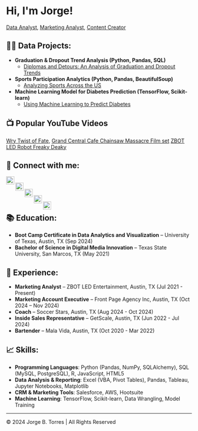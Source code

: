 # Hi, I'm Jorge! <br/>
<a href="https://github.com/trjb17">Data Analyst</a>, <a href="https://www.linkedin.com/in/jorge-b-torres-59785b163/">Marketing Analyst</a>, <a href="https://trjb17.wixsite.com/my-site/portfolio">Content Creator</a>

## 👨‍💻 Data Projects:

- **Graduation & Dropout Trend Analysis (Python, Pandas, SQL)**  
  - [Diplomas and Detours: An Analysis of Graduation and Dropout Trends](https://github.com/trjb17/project-1/blob/main/README.md)
- **Sports Participation Analytics (Python, Pandas, BeautifulSoup)**  
  - [Analyzing Sports Across the US](https://github.com/kathryndavis0036/project3/blob/main/ReadMe.md)
- **Machine Learning Model for Diabetes Prediction (TensorFlow, Scikit-learn)**  
  - [Using Machine Learning to Predict Diabetes](https://github.com/mdurney1724/Project4/blob/main/README.md)

## 📺 Popular YouTube Videos
<a href="https://www.youtube.com/watch?v=U7TKv_xICeU&t=31s">Wry Twist of Fate</a>,
<a href="https://www.youtube.com/watch?v=SQ0rqj4o9Zk&t=142s">Grand Central Cafe Chainsaw Massacre Film set</a>
<a href="https://www.youtube.com/watch?v=mfKH_OFen4A&t=11s">ZBOT LED Robot Freaky Deaky</a>
## 🤳 Connect with me:

[<img align="left" alt="JorgeTorres | YouTube" width="22px" src="https://cdn.jsdelivr.net/npm/simple-icons@v3/icons/youtube.svg" />][youtube]  
[<img align="left" alt="JorgeTorres | Twitter" width="22px" src="https://cdn.jsdelivr.net/npm/simple-icons@v3/icons/twitter.svg" />][twitter]  
[<img align="left" alt="JorgeTorres | LinkedIn" width="22px" src="https://cdn.jsdelivr.net/npm/simple-icons@v3/icons/linkedin.svg" />][linkedin]  
[<img align="left" alt="JorgeTorres | Instagram" width="22px" src="https://cdn.jsdelivr.net/npm/simple-icons@v3/icons/instagram.svg" />][instagram]  
[<img align="left" alt="JorgeTorres | Facebook" width="22px" src="https://cdn.jsdelivr.net/npm/simple-icons@v3/icons/facebook.svg" />][facebook]  

[twitter]: https://x.com/El_Jor__G
[youtube]: https://www.youtube.com/@jor_g8645  
[instagram]: https://www.instagram.com/jor____g/  
[linkedin]: https://linkedin.com/in/jorge-b-torres-59785b163/  
[facebook]: https://www.facebook.com/ledzbottx/

## 📚 Education:

- **Boot Camp Certificate in Data Analytics and Visualization** – University of Texas, Austin, TX (Sep 2024)
- **Bachelor of Science in Digital Media Innovation** – Texas State University, San Marcos, TX (May 2021)

## 💼 Experience:

- **Marketing Analyst** – ZBOT LED Entertainment, Austin, TX (Jul 2021 - Present)
- **Marketing Account Executive** – Front Page Agency Inc, Austin, TX (Oct 2024 – Nov 2024)
- **Coach** – Soccer Stars, Austin, TX (Aug 2024 - Oct 2024)
- **Inside Sales Representative** – GetScale, Austin, TX (Jun 2022 - Jul 2024)
- **Bartender** – Mala Vida, Austin, TX (Oct 2020 - Mar 2022)

## 📈 Skills:

- **Programming Languages**: Python (Pandas, NumPy, SQLAlchemy), SQL (MySQL, PostgreSQL), R, JavaScript, HTML5
- **Data Analysis & Reporting**: Excel (VBA, Pivot Tables), Pandas, Tableau, Jupyter Notebooks, Matplotlib
- **CRM & Marketing Tools**: Salesforce, AWS, Hootsuite
- **Machine Learning**: TensorFlow, Scikit-learn, Data Wrangling, Model Training

---

© 2024 Jorge B. Torres | All Rights Reserved
